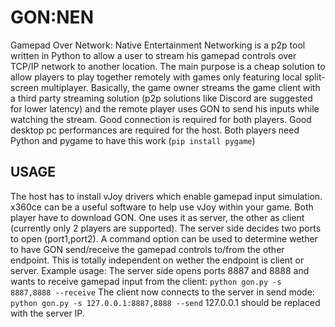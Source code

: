 # GON:NEN
Gamepad Over Network: Native Entertainment Networking is a p2p tool written in Python to allow a user to stream his gamepad controls over TCP/IP network to another location. The main purpose is a cheap solution to allow players to play together remotely with games only featuring local split-screen multiplayer. Basically, the game owner streams the game client with a third party streaming solution (p2p solutions like Discord are suggested for lower latency) and the remote player uses GON to send his inputs while watching the stream. Good connection is required for both players. Good desktop pc performances are required for the host.
Both players need Python and pygame to have this work (`pip install pygame`)
## USAGE
The host has to install vJoy drivers which enable gamepad input simulation. x360ce can be a useful software to help use vJoy within your game. Both player have to download GON. One uses it as server, the other as client (currently only 2 players are supported).
The server side decides two ports to open (port1,port2). A command option can be used to determine wether to have GON send/receive the gamepad controls to/from the other endpoint. This is totally independent on wether the endpoint is client or server.
Example usage:
The server side opens ports 8887 and 8888 and wants to receive gamepad input from the client:
`python gon.py -s 8887,8888 --receive` 
The client now connects to the server in send mode:
`python gon.py -s 127.0.0.1:8887,8888 --send`
127.0.0.1 should be replaced with the server IP.
